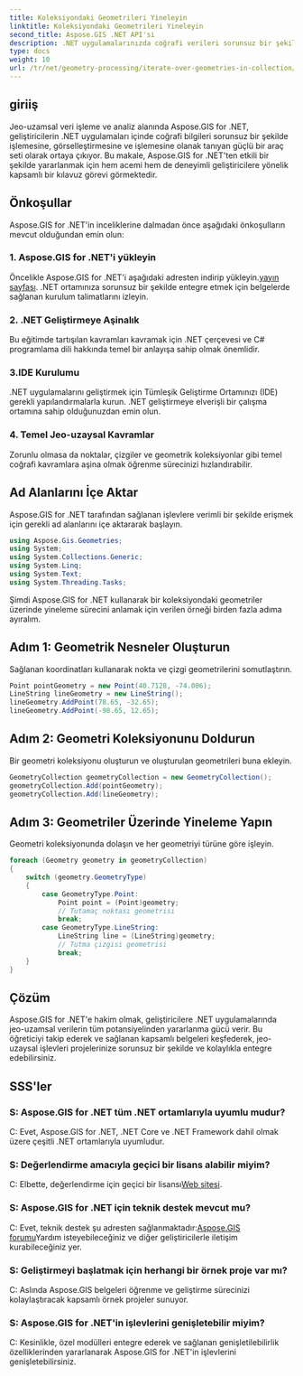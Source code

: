 ```yaml
---
title: Koleksiyondaki Geometrileri Yineleyin
linktitle: Koleksiyondaki Geometrileri Yineleyin
second_title: Aspose.GIS .NET API'si
description: .NET uygulamalarınızda coğrafi verileri sorunsuz bir şekilde yönetmek için Aspose.GIS for .NET'i nasıl kullanacağınızı öğrenin.
type: docs
weight: 10
url: /tr/net/geometry-processing/iterate-over-geometries-in-collection/
---
```

## giriiş
Jeo-uzamsal veri işleme ve analiz alanında Aspose.GIS for .NET, geliştiricilerin .NET uygulamaları içinde coğrafi bilgileri sorunsuz bir şekilde işlemesine, görselleştirmesine ve işlemesine olanak tanıyan güçlü bir araç seti olarak ortaya çıkıyor. Bu makale, Aspose.GIS for .NET'ten etkili bir şekilde yararlanmak için hem acemi hem de deneyimli geliştiricilere yönelik kapsamlı bir kılavuz görevi görmektedir.
## Önkoşullar
Aspose.GIS for .NET'in inceliklerine dalmadan önce aşağıdaki önkoşulların mevcut olduğundan emin olun:
### 1. Aspose.GIS for .NET'i yükleyin
 Öncelikle Aspose.GIS for .NET'i aşağıdaki adresten indirip yükleyin.[yayın sayfası](https://releases.aspose.com/gis/net/). .NET ortamınıza sorunsuz bir şekilde entegre etmek için belgelerde sağlanan kurulum talimatlarını izleyin.
### 2. .NET Geliştirmeye Aşinalık
Bu eğitimde tartışılan kavramları kavramak için .NET çerçevesi ve C# programlama dili hakkında temel bir anlayışa sahip olmak önemlidir.
### 3.IDE Kurulumu
.NET uygulamalarını geliştirmek için Tümleşik Geliştirme Ortamınızı (IDE) gerekli yapılandırmalarla kurun. .NET geliştirmeye elverişli bir çalışma ortamına sahip olduğunuzdan emin olun.
### 4. Temel Jeo-uzaysal Kavramlar
Zorunlu olmasa da noktalar, çizgiler ve geometrik koleksiyonlar gibi temel coğrafi kavramlara aşina olmak öğrenme sürecinizi hızlandırabilir.

## Ad Alanlarını İçe Aktar
Aspose.GIS for .NET tarafından sağlanan işlevlere verimli bir şekilde erişmek için gerekli ad alanlarını içe aktararak başlayın.

```csharp
using Aspose.Gis.Geometries;
using System;
using System.Collections.Generic;
using System.Linq;
using System.Text;
using System.Threading.Tasks;
```


Şimdi Aspose.GIS for .NET kullanarak bir koleksiyondaki geometriler üzerinde yineleme sürecini anlamak için verilen örneği birden fazla adıma ayıralım.
## Adım 1: Geometrik Nesneler Oluşturun
Sağlanan koordinatları kullanarak nokta ve çizgi geometrilerini somutlaştırın.
```csharp
Point pointGeometry = new Point(40.7128, -74.006);
LineString lineGeometry = new LineString();
lineGeometry.AddPoint(78.65, -32.65);
lineGeometry.AddPoint(-98.65, 12.65);
```
## Adım 2: Geometri Koleksiyonunu Doldurun
Bir geometri koleksiyonu oluşturun ve oluşturulan geometrileri buna ekleyin.
```csharp
GeometryCollection geometryCollection = new GeometryCollection();
geometryCollection.Add(pointGeometry);
geometryCollection.Add(lineGeometry);
```
## Adım 3: Geometriler Üzerinde Yineleme Yapın
Geometri koleksiyonunda dolaşın ve her geometriyi türüne göre işleyin.
```csharp
foreach (Geometry geometry in geometryCollection)
{
    switch (geometry.GeometryType)
    {
        case GeometryType.Point:
            Point point = (Point)geometry;
            // Tutamaç noktası geometrisi
            break;
        case GeometryType.LineString:
            LineString line = (LineString)geometry;
            // Tutma çizgisi geometrisi
            break;
    }
}
```

## Çözüm
Aspose.GIS for .NET'e hakim olmak, geliştiricilere .NET uygulamalarında jeo-uzamsal verilerin tüm potansiyelinden yararlanma gücü verir. Bu öğreticiyi takip ederek ve sağlanan kapsamlı belgeleri keşfederek, jeo-uzaysal işlevleri projelerinize sorunsuz bir şekilde ve kolaylıkla entegre edebilirsiniz.
## SSS'ler
### S: Aspose.GIS for .NET tüm .NET ortamlarıyla uyumlu mudur?
C: Evet, Aspose.GIS for .NET, .NET Core ve .NET Framework dahil olmak üzere çeşitli .NET ortamlarıyla uyumludur.
### S: Değerlendirme amacıyla geçici bir lisans alabilir miyim?
 C: Elbette, değerlendirme için geçici bir lisansı[Web sitesi](https://purchase.aspose.com/temporary-license/).
### S: Aspose.GIS for .NET için teknik destek mevcut mu?
 C: Evet, teknik destek şu adresten sağlanmaktadır:[Aspose.GIS forumu](https://forum.aspose.com/c/gis/33)Yardım isteyebileceğiniz ve diğer geliştiricilerle iletişim kurabileceğiniz yer.
### S: Geliştirmeyi başlatmak için herhangi bir örnek proje var mı?
C: Aslında Aspose.GIS belgeleri öğrenme ve geliştirme sürecinizi kolaylaştıracak kapsamlı örnek projeler sunuyor.
### S: Aspose.GIS for .NET'in işlevlerini genişletebilir miyim?
C: Kesinlikle, özel modülleri entegre ederek ve sağlanan genişletilebilirlik özelliklerinden yararlanarak Aspose.GIS for .NET'in işlevlerini genişletebilirsiniz.